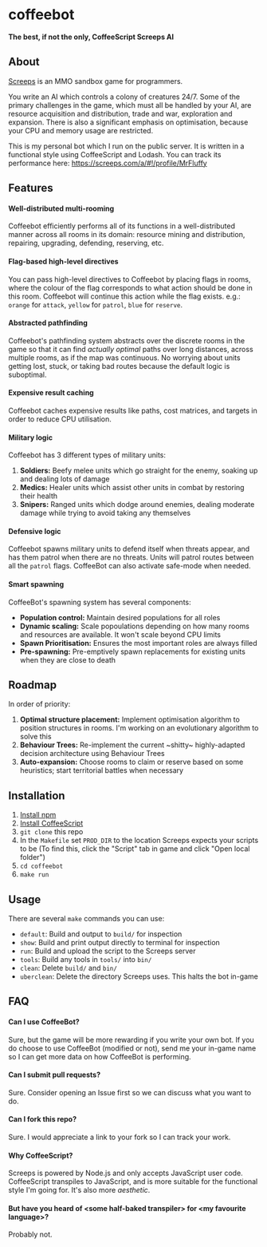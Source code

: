 # coffeebot
**The best, if not the only, CoffeeScript Screeps AI**

## About
[Screeps](https://screeps.com/) is an MMO sandbox game for programmers.

You write an AI which controls a colony of creatures 24/7. Some of the primary challenges in the game, which must all be
handled by your AI, are resource acquisition and distribution, trade and war, exploration and expansion. There is also
a significant emphasis on optimisation, because your CPU and memory usage are restricted.

This is my personal bot which I run on the public server. It is written in a functional style using CoffeeScript and
Lodash. You can track its performance here: https://screeps.com/a/#!/profile/MrFluffy

## Features
#### Well-distributed multi-rooming
Coffeebot efficiently performs all of its functions in a well-distributed manner across all rooms in its domain:
resource mining and distribution, repairing, upgrading, defending, reserving, etc.

#### Flag-based high-level directives
You can pass high-level directives to Coffeebot by placing flags in rooms, where the colour of the flag corresponds to
what action should be done in this room. Coffeebot will continue this action while the flag exists. e.g.: `orange` for
`attack`, `yellow` for `patrol`, `blue` for `reserve`.

#### Abstracted pathfinding
Coffeebot's pathfinding system abstracts over the discrete rooms in the game so that it can find *actually optimal*
paths over long distances, across multiple rooms, as if the map was continuous. No worrying about units getting lost,
stuck, or taking bad routes because the default logic is suboptimal.

#### Expensive result caching
Coffeebot caches expensive results like paths, cost matrices, and targets in order to reduce CPU utilisation.

#### Military logic
Coffeebot has 3 different types of military units:
1. **Soldiers:** Beefy melee units which go straight for the enemy, soaking up and dealing lots of damage
2. **Medics:** Healer units which assist other units in combat by restoring their health
3. **Snipers:** Ranged units which dodge around enemies, dealing moderate damage while trying to avoid taking any
themselves

#### Defensive logic
Coffeebot spawns military units to defend itself when threats appear, and has them patrol when there are no threats.
Units will patrol routes between all the `patrol` flags. CoffeeBot can also activate safe-mode when needed.

#### Smart spawning
CoffeeBot's spawning system has several components:
- **Population control:** Maintain desired populations for all roles
- **Dynamic scaling:** Scale popoulations depending on how many rooms and resources are available. It won't scale
beyond CPU limits
- **Spawn Prioritisation:** Ensures the most important roles are always filled
- **Pre-spawning:** Pre-emptively spawn replacements for existing units when they are close to death

## Roadmap
In order of priority:
1. **Optimal structure placement:** Implement optimisation algorithm to position structures in rooms. I'm
working on an evolutionary algorithm to solve this
2. **Behaviour Trees:** Re-implement the current ~shitty~ highly-adapted decision architecture using
Behaviour Trees
3. **Auto-expansion:** Choose rooms to claim or reserve based on some heuristics;
start territorial battles when necessary

## Installation
1. [Install npm](https://github.com/npm/cli)
2. [Install CoffeeScript](https://coffeescript.org)
3. `git clone` this repo
4. In the `Makefile` set `PROD_DIR` to the location Screeps expects your scripts to be (To find this,
    click the "Script" tab in game and click "Open local folder")
5. `cd coffeebot`
6. `make run`

## Usage

There are several `make` commands you can use:
- `default`: Build and output to `build/` for inspection
- `show`: Build and print output directly to terminal for inspection
- `run`: Build and upload the script to the Screeps server
- `tools`: Build any tools in `tools/` into `bin/`
- `clean`: Delete `build/` and `bin/`
- `uberclean`: Delete the directory Screeps uses. This halts the bot in-game

## FAQ

#### Can I use CoffeeBot?
Sure, but the game will be more rewarding if you write your own bot. If you do choose to use CoffeeBot 
(modified or not), send me your in-game name so I can get more data on how CoffeeBot is performing.

#### Can I submit pull requests?
Sure. Consider opening an Issue first so we can discuss what you want to do.

#### Can I fork this repo?
Sure. I would appreciate a link to your fork so I can track your work.

#### Why CoffeeScript?
Screeps is powered by Node.js and only accepts JavaScript user code. CoffeeScript transpiles to JavaScript, and is
more suitable for the functional style I'm going for. It's also more *aesthetic*.

#### But have you heard of \<some half-baked transpiler\> for \<my favourite language\>?
Probably not.
